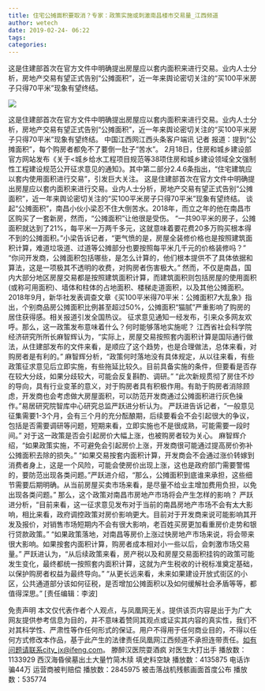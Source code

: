 ```yaml
---
title: 住宅公摊面积要取消？专家：政策实施或刺激南昌楼市交易量_江西频道
author: wetech
date: 2019-02-24- 06:22
tags: 
categories: 
---
```

这是住建部首次在官方文件中明确提出房屋应以套内面积来进行交易。业内人士分析，房地产交易有望正式告别“公摊面积”，近一年来舆论密切关注的“买100平米房子只得70平米”现象有望终结。
<!-- more -->
                
<img align="center" border="0" src="http://p2.ifengimg.com/a/2016/0810/204c433878d5cf9size1_w16_h16.png" />
                
                
            
这是住建部首次在官方文件中明确提出房屋应以套内面积来进行交易。业内人士分析，房地产交易有望正式告别“公摊面积”，近一年来舆论密切关注的“买100平米房子只得70平米”现象有望终结。
中国江西网江西头条客户端讯 记者
报道：提到“公摊面积”，每个购房者都免不了要倒一肚子“苦水”。
2月18日，住房和城乡建设部官方网站发布《关于<城乡给水工程项目规范等38项住房和城乡建设领域全文强制性工程建设规范公开征求意见的通知》。其中第二部分2.4.6条指出，“住宅建筑应以套内使用面积进行交易”，引发巨大关注。
这是住建部首次在官方文件中明确提出房屋应以套内面积来进行交易。业内人士分析，房地产交易有望正式告别“公摊面积”，近一年来舆论密切关注的“买100平米房子只得70平米”现象有望终结。
谈起“公摊面积”，南昌小伙小梁忍不住大倒苦水。2018年，而立之年的他在南昌市区购买了一套新房，然而，“公摊面积”让他很是受伤。
“一共90平米的房子，公摊面积就达到了21%，每平米一万两千多元，这就意味着要花费20多万购买根本得不到的公摊面积。”小梁告诉记者，“更气愤的是，房屋全装修价格也是按照建筑面积计算，难道垃圾道、过道等公摊部分也要按照每平米几千元的价格装修吗？”
“你问开发商，公摊面积包括哪些，是怎么计算的，他们根本提供不了具体依据和算法，这是一项极其不透明的收费，对购房者伤害极大。”
然而，不仅是南昌，国内大部分地区房屋交易都是按照建筑面积计算，而建筑面积则包括房屋的使用面积(或称可用面积)、墙体和柱体的占地面积、楼梯走道面积，以及其他公摊面积。
2018年9月，新华社发表调查文章《买100平米得70平米：公摊面积7大乱象》指出，个别商品房公摊面积比例甚至超过50%，公摊面积“猫腻”严重影响了购房的居住获得感。相关报道引发全国热议。
征求意见通知一经发布，引来众多网友欢呼。那么，这一政策发布意味着什么？何时能够落地实施呢？
江西省社会科学院经济研究所所长麻智辉认为，“实际上，房屋交易按照套内面积计算是国际通行做法，从住建部发布的文件来看，是顺应了这个趋势，也是合理做法，总体来看，对购房者是有利的。”
麻智辉分析，“政策何时落地没有具体规定，从以往来看，有些政策征求意见后立即实施，有些拖延比较久。目前具备实施的条件，但要看是否存在较大分歧，如果分歧较大，可能会反复斟酌、调研。”
“此次新规贯彻了房住不炒的导向，具有行业变革的意义，对于购房者具有积极作用。有助于购房者消除顾虑，开发商也会考虑做大房屋面积，可以防范开发商通过公摊面积进行灰色操作。”易居研究院智库中心研究总监严跃进分析认为。
严跃进告诉记者，“一般意见征集需要1-3个月，会有三个月的充分酝酿期，后续要看会不会引起很大的争议，包括是否需要调研等问题，短期来看，立即实施也不是很成熟，可能需要一段时间。”
对于这一政策是否会引起房价大幅上涨，也被购房者较为关心。
麻智辉介绍，“如果政策实施，不可避免会引起房价上涨，开发商很可能通过提高房价弥补公摊面积去除的损失。”
“如果交易按套内面积计算，开发商会不会通过涨价转嫁到消费者身上，这是一个风险，可能会使房价出现上涨，这也是政府部门需要警惕的，要防范出现各类问题。”严跃进介绍，“那么，公摊面积到底谁来承担，这些细节需要后期明确。从当前房屋买卖市场来看，是尽量不给业主增加费用负担，以免出现各类问题。”
那么，这个政策对南昌市房地产市场将会产生怎样的影响？
严跃进分析，“目前来看，这一征求意见发布对于当前的南昌房地产市场不会有太大影响，相比来看，政府调控政策对房价影响更大。目前对于开发商来说可能影响其开发及报价，对销售市场短期内不会有很大影响，老百姓买房更加看重房价走势和银行贷款政策。”
“如果政策落地，对南昌等房价上涨过快房地产市场来说，将会带来很大影响。如果按套内面积计算，购房者成本相对小一些以后，会刺激市场交易量。”
严跃进认为，“从后续政策来看，房产税以及和房屋交易面积挂钩的政策可能发生变化，最终都统一按照套内面积计算，这就为产生税收的计税标准奠定基础，以保护购房者权益为最终导向。”
“从更长远来看，未来如果建设开放式街区的小区，公共通道部分该如何征税，是否增加公摊面积以及如何缓解社会矛盾等等，都值得深思。”
[责任编辑：李波]
            
免责声明
本文仅代表作者个人观点，与凤凰网无关。提供该页内容是出于为广大网友提供参考信息为目的，并不意味着赞同其观点或证实其内容的真实性，我们不对其科学性、严肃性等作任何形式的保证。用户不得用于任何商业目的，不得以任何方式修改本作品，基于此产生的法律责任凤凰网江西频道不承担连带责任。如有问题请联系city_jx@ifeng.com。
滕醉汉医院耍酒疯 对医生大打出手
播放数：1133929
西汉海昏侯墓出土大量竹简木牍 填史料空缺
播放数：4135875
电话诈骗44万 运营商被判赔偿
播放数：2845975
被击落战机残骸画面首度公布
播放数：535774
